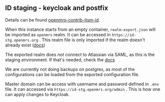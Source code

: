 ## ID staging - keycloak and postfix

Details can be found [openmrs-contrib-itsm-id](https://github.com/openmrs/openmrs-contrib-itsm-id/tree/main). 

When this instance starts from an empty container, `realm-export.json` will be imported as `openmrs` realm. It can be accessed in `https://id-stg.openmrs.org` . This realm file is only imported if the realm doesn't already exist ([docs](https://www.keycloak.org/server/importExport#_importing_a_realm_during_startup))


The exported realm does _not_ connect to Atlassian via SAML, as this is the staging environment. If that's needed, check the [docs](https://github.com/openmrs/openmrs-contrib-itsm-id/tree/main?tab=readme-ov-file#connecting-to-atlassian)

We are currently not doing backups on postgres, as most of the configurations can be loaded from the exported configuration file. 

Master domain can be access with username and password defined in `.env` file. It can accessed via `https://id-stg.openmrs.org/admin` . This is how one can apply changes to Keycloak. 

